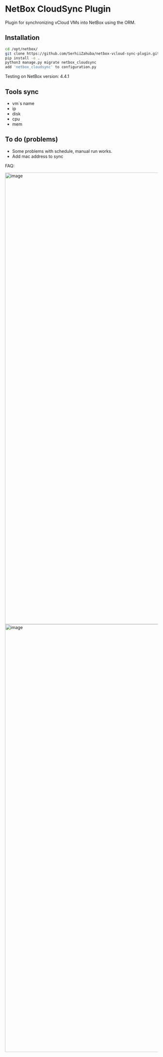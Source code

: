 # NetBox CloudSync Plugin

Plugin for synchronizing vCloud VMs into NetBox using the ORM.

## Installation

```bash
cd /opt/netbox/
git clone https://github.com/SerhiiZahuba/netbox-vcloud-sync-plugin.git
pip install -e .
python3 manage.py migrate netbox_cloudsync
add 'netbox_cloudsync' to configuration.py 
```
Testing on NetBox version: 4.4.1


## Tools sync
 - vm`s name
 - ip
 - disk
 - cpu
 - mem

## To do (problems)
- Some problems with schedule, manual run works.
- Add mac address to sync


FAQ:

<img width="1931" height="1484" alt="image" src="https://github.com/user-attachments/assets/6c53a6ff-9391-47fd-adcb-6748f38ce682" />

<img width="3371" height="1406" alt="image" src="https://github.com/user-attachments/assets/ecb317ea-251e-42c3-a31b-53bcc2bf4a89" />
